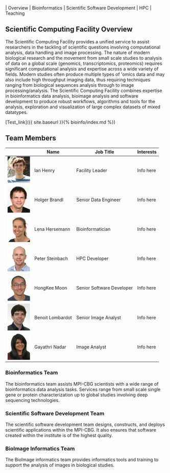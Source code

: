 | Overview | Bioinformatics | Scientific Software Development | HPC | Teaching

## Scientific Computing Facility Overview

The Scientific Computing Facility provides a unified service to assist researchers in the tackling of scientific questions involving computational analysis, data handling and image processing.  The nature of modern biological research and the movement from small scale studies to analysis of data on a global scale (genomics, transcriptomics, proteomics) requires significant computational analysis and expertise across a wide variety of fields. Modern studies often produce multiple types of 'omics data and may also include high throughput imaging data, thus requiring techniques ranging from biological sequences analysis through to image processing/analysis.  The Scientific Computing Facility combines expertise in bioinformatics data analysis, bioimage analysis and software development to produce robust workflows, algorithms and tools for the analysis, exploration and visualization of large complex datasets of mixed datatypes.

[Test_link]({{ site.baseurl }}{% bioinfo/index.md %})

## Team Members

|  | Name | Job Title | Interests |
| --- | --- | --- | --- |
| <img src="./Ian_Image.png" width="70">| Ian Henry | Facility Leader | Info here |
| <img src="./Holger_Image.jpg" width="70">| Holger Brandl | Senior Data Engineer | Info here |
| <img src="./Lena_Image.jpg" width="70">| Lena Hersemann | Bioinformatician | Info here |
| <img src="./Peter_Image.jpg" width="70">| Peter Steinbach | HPC Developer | Info here |
| <img src="./HongKee_Image.jpg" width="70">| HongKee Moon | Senior Software Developer | Info here |
| <img src="./Benoit_Image.jpg" width="70">| Benoit Lombardot | Senior Image Analyst | Info here |
| <img src="./Gayathri_Image.jpg" width="70">| Gayathri Nadar | Image Analyst | Info here |

### Bioinformatics Team

The bioinformatics team assists MPI-CBG scientists with a wide range of bioinformatics data analysis tasks.  Services range from small scale single gene or protein characterization up to global studies involving deep sequencing technologies.

### Scientific Software Development Team

The scientific software development team designs, constructs, and deploys scientific applications within the MPI-CBG. It also ensures that software created within the institute is of the highest quality.

### BioImage Informatics Team

The BioImage informatics team provides informatics tools and training to support the analysis of images in biological studies.  
